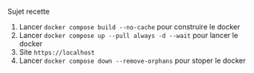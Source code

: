 Sujet recette 

1. Lancer `docker compose build --no-cache` pour construire le docker
2. Lancer `docker compose up --pull always -d --wait` pour lancer le docker
3. Site `https://localhost` 
4. Lancer `docker compose down --remove-orphans` pour stoper le docker
